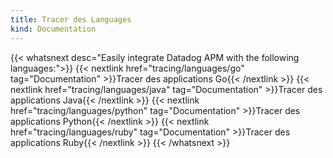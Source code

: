 ```yaml
---
title: Tracer des Languages
kind: Documentation
---
```


{{< whatsnext desc="Easily integrate Datadog APM with the following languages:">}}
    {{< nextlink href="tracing/languages/go" tag="Documentation" >}}Tracer des applications Go{{< /nextlink >}}
    {{< nextlink href="tracing/languages/java" tag="Documentation" >}}Tracer des applications Java{{< /nextlink >}}
    {{< nextlink href="tracing/languages/python" tag="Documentation" >}}Tracer des applications Python{{< /nextlink >}}
    {{< nextlink href="tracing/languages/ruby" tag="Documentation" >}}Tracer des applications Ruby{{< /nextlink >}}
{{< /whatsnext >}}
